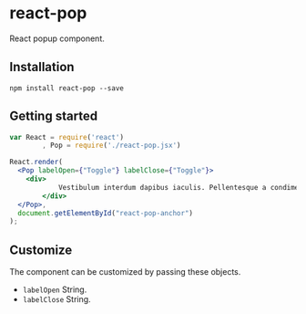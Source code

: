 # react-pop
React popup component.

## Installation
```
npm install react-pop --save
```

## Getting started
```jsx
var React = require('react')
		, Pop = require('./react-pop.jsx')

React.render(
  <Pop labelOpen={"Toggle"} labelClose={"Toggle"}>
  	<div>
			Vestibulum interdum dapibus iaculis. Pellentesque a condimentum erat, non tempus erat. Sed pellentesque, arcu eget tristique facilisis, sapien ligula pharetra tellus, at malesuada nisl diam nec purus. Morbi aliquam ante erat, nec hendrerit enim malesuada vel. Sed in lorem quis enim aliquam consectetur eu nec leo. Nulla facilisi. Aenean malesuada risus sed tortor aliquam maximus.
		</div>
  </Pop>,
  document.getElementById("react-pop-anchor")
);
```

## Customize
The component can be customized by passing these objects.
* ```labelOpen``` String.
* ```labelClose``` String.
